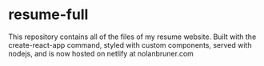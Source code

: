 ﻿# resume-full
This repository contains all of the files of my resume website. Built with the create-react-app command, styled with custom components, served with nodejs, and is now hosted on netlify at nolanbruner.com
